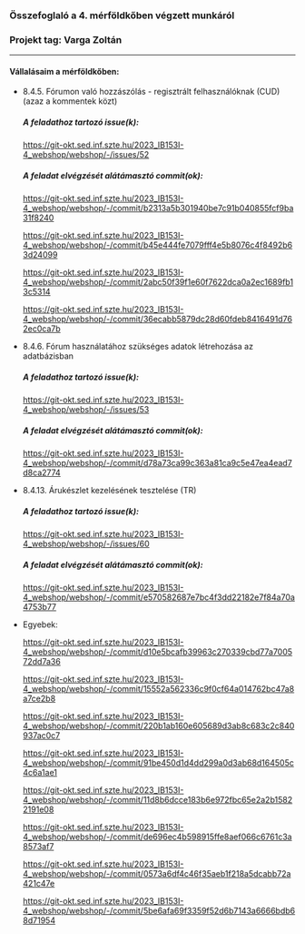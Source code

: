 ### Összefoglaló a 4. mérföldkőben végzett munkáról

### Projekt tag: Varga Zoltán

---

#### Vállalásaim a mérföldkőben:

- 8.4.5. Fórumon való hozzászólás - regisztrált felhasználóknak (CUD) (azaz a kommentek közt)

  ##### A feladathoz tartozó issue(k):

  https://git-okt.sed.inf.szte.hu/2023_IB153I-4_webshop/webshop/-/issues/52

  ##### A feladat elvégzését alátámasztó commit(ok):

  https://git-okt.sed.inf.szte.hu/2023_IB153I-4_webshop/webshop/-/commit/b2313a5b301940be7c91b040855fcf9ba31f8240

  https://git-okt.sed.inf.szte.hu/2023_IB153I-4_webshop/webshop/-/commit/b45e444fe7079fff4e5b8076c4f8492b63d24099

  https://git-okt.sed.inf.szte.hu/2023_IB153I-4_webshop/webshop/-/commit/2abc50f39f1e60f7622dca0a2ec1689fb13c5314

  https://git-okt.sed.inf.szte.hu/2023_IB153I-4_webshop/webshop/-/commit/36ecabb5879dc28d60fdeb8416491d762ec0ca7b

- 8.4.6. Fórum használatához szükséges adatok létrehozása az adatbázisban

  ##### A feladathoz tartozó issue(k):

  https://git-okt.sed.inf.szte.hu/2023_IB153I-4_webshop/webshop/-/issues/53

  ##### A feladat elvégzését alátámasztó commit(ok):

  https://git-okt.sed.inf.szte.hu/2023_IB153I-4_webshop/webshop/-/commit/d78a73ca99c363a81ca9c5e47ea4ead7d8ca2774

- 8.4.13. Árukészlet kezelésének tesztelése (TR)

  ##### A feladathoz tartozó issue(k):

  https://git-okt.sed.inf.szte.hu/2023_IB153I-4_webshop/webshop/-/issues/60

  ##### A feladat elvégzését alátámasztó commit(ok):

  https://git-okt.sed.inf.szte.hu/2023_IB153I-4_webshop/webshop/-/commit/e570582687e7bc4f3dd22182e7f84a70a4753b77

- Egyebek: 

  https://git-okt.sed.inf.szte.hu/2023_IB153I-4_webshop/webshop/-/commit/d10e5bcafb39963c270339cbd77a700572dd7a36

  https://git-okt.sed.inf.szte.hu/2023_IB153I-4_webshop/webshop/-/commit/15552a562336c9f0cf64a014762bc47a8a7ce2b8

  https://git-okt.sed.inf.szte.hu/2023_IB153I-4_webshop/webshop/-/commit/220b1ab160e605689d3ab8c683c2c840937ac0c7

  https://git-okt.sed.inf.szte.hu/2023_IB153I-4_webshop/webshop/-/commit/91be450d1d4dd299a0d3ab68d164505c4c6a1ae1

  https://git-okt.sed.inf.szte.hu/2023_IB153I-4_webshop/webshop/-/commit/11d8b6dcce183b6e972fbc65e2a2b15822191e08

  https://git-okt.sed.inf.szte.hu/2023_IB153I-4_webshop/webshop/-/commit/de696ec4b598915ffe8aef066c6761c3a8573af7

  https://git-okt.sed.inf.szte.hu/2023_IB153I-4_webshop/webshop/-/commit/0573a6df4c46f35aeb1f218a5dcabb72a421c47e

  https://git-okt.sed.inf.szte.hu/2023_IB153I-4_webshop/webshop/-/commit/5be6afa69f3359f52d6b7143a6666bdb68d71954

